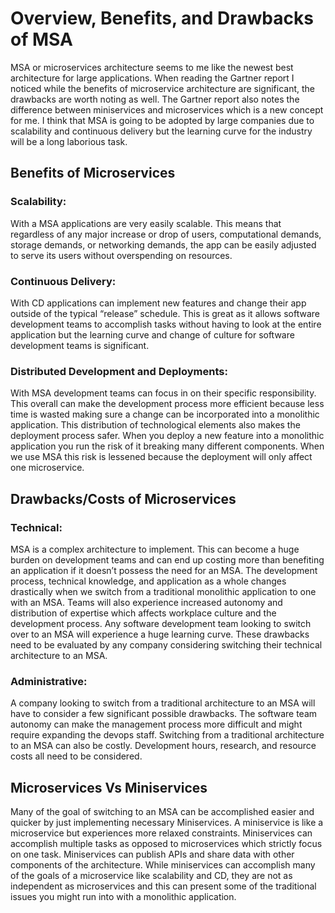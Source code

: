 # Overview, Benefits, and Drawbacks of MSA
MSA or microservices architecture seems to me like the newest best architecture for large applications. When reading the Gartner report 
I noticed while the benefits of microservice architecture are significant, the drawbacks are worth noting as well. The Gartner report 
also notes the difference between miniservices and microservices which is a new concept for me. I think that MSA is going to be adopted 
by large companies due to scalability and continuous delivery but the learning curve for the industry will be a long laborious task. 

## Benefits of Microservices 

### Scalability:
With a MSA applications are very easily scalable. This means that regardless of any major increase or drop of users, computational demands, 
storage demands, or networking demands, the app can be easily adjusted to serve its users without overspending on resources. 

### Continuous Delivery: 
With CD applications can implement new features and change their app outside of the typical “release” schedule. This is great as it allows 
software development teams to accomplish tasks without having to look at the entire application but the learning curve and change of culture 
for software development teams is significant.

### Distributed Development and Deployments:
With MSA development teams can focus in on their specific responsibility. This overall can make the development process more efficient 
because less time is wasted making sure a change can be incorporated into a monolithic application. This distribution of technological 
elements also makes the deployment process safer. When you deploy a new feature into a monolithic application you run the risk of it 
breaking many different components. When we use MSA this risk is lessened because the deployment will only affect one microservice. 

## Drawbacks/Costs of Microservices

### Technical:
MSA is a complex architecture to implement. This can become a huge burden on development teams and can end up costing more than 
benefiting an application if it doesn’t possess the need for an MSA. The development process, technical knowledge, and application 
as a whole changes drastically when we switch from a traditional monolithic application to one with an MSA. Teams will also experience 
increased autonomy and distribution of expertise which affects workplace culture and the development process. Any software development 
team looking to switch over to an MSA will experience a huge learning curve. These drawbacks need to be evaluated by any company considering 
switching their technical architecture to an MSA. 

### Administrative:
A company looking to switch from a traditional architecture to an MSA will have to consider a few significant possible drawbacks. 
The software team autonomy can make the management process more difficult and might require expanding the devops staff. 
Switching from a traditional architecture to an MSA can also be costly. Development hours, research, and resource costs all need to 
be considered. 

## Microservices Vs Miniservices 

Many of the goal of switching to an MSA can be accomplished easier and quicker by just implementing necessary Miniservices. 
A miniservice is like a microservice but experiences more relaxed constraints. Miniservices can accomplish multiple tasks as opposed 
to microservices which strictly focus on one task. Miniservices can publish APIs and share data with other components of the architecture. 
While miniservices can accomplish many of the goals of a microservice like scalability and CD, they are not as independent as microservices 
and this can present some of the traditional issues you might run into with a monolithic application. 
